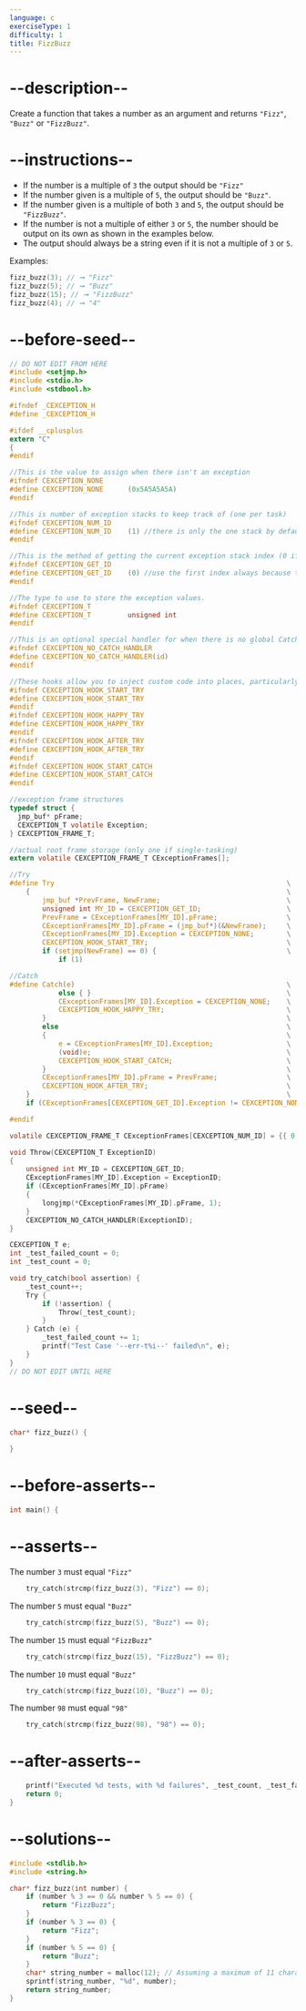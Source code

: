 ```yaml
---
language: c
exerciseType: 1
difficulty: 1
title: FizzBuzz
---
```


# --description--

Create a function that takes a number as an argument and returns `"Fizz"`, `"Buzz"` or `"FizzBuzz"`.

# --instructions--

- If the number is a multiple of `3` the output should be `"Fizz"`
- If the number given is a multiple of `5`, the output should be `"Buzz"`.
- If the number given is a multiple of both `3` and `5`, the output should be `"FizzBuzz"`.
- If the number is not a multiple of either `3` or `5`, the number should be output on its own as shown in the examples below.
- The output should always be a string even if it is not a multiple of `3` or `5`.

Examples:
```c
fizz_buzz(3); // ➞ "Fizz"
fizz_buzz(5); // ➞ "Buzz"
fizz_buzz(15); // ➞ "FizzBuzz"
fizz_buzz(4); // ➞ "4"
```

# --before-seed--

```c
// DO NOT EDIT FROM HERE
#include <setjmp.h>
#include <stdio.h>
#include <stdbool.h>

#ifndef _CEXCEPTION_H
#define _CEXCEPTION_H

#ifdef __cplusplus
extern "C"
{
#endif

//This is the value to assign when there isn't an exception
#ifndef CEXCEPTION_NONE
#define CEXCEPTION_NONE      (0x5A5A5A5A)
#endif

//This is number of exception stacks to keep track of (one per task)
#ifndef CEXCEPTION_NUM_ID
#define CEXCEPTION_NUM_ID    (1) //there is only the one stack by default
#endif

//This is the method of getting the current exception stack index (0 if only one stack)
#ifndef CEXCEPTION_GET_ID
#define CEXCEPTION_GET_ID    (0) //use the first index always because there is only one anyway
#endif

//The type to use to store the exception values.
#ifndef CEXCEPTION_T
#define CEXCEPTION_T         unsigned int
#endif

//This is an optional special handler for when there is no global Catch
#ifndef CEXCEPTION_NO_CATCH_HANDLER
#define CEXCEPTION_NO_CATCH_HANDLER(id)
#endif

//These hooks allow you to inject custom code into places, particularly useful for saving and restoring additional state
#ifndef CEXCEPTION_HOOK_START_TRY
#define CEXCEPTION_HOOK_START_TRY
#endif
#ifndef CEXCEPTION_HOOK_HAPPY_TRY
#define CEXCEPTION_HOOK_HAPPY_TRY
#endif
#ifndef CEXCEPTION_HOOK_AFTER_TRY
#define CEXCEPTION_HOOK_AFTER_TRY
#endif
#ifndef CEXCEPTION_HOOK_START_CATCH
#define CEXCEPTION_HOOK_START_CATCH
#endif

//exception frame structures
typedef struct {
  jmp_buf* pFrame;
  CEXCEPTION_T volatile Exception;
} CEXCEPTION_FRAME_T;

//actual root frame storage (only one if single-tasking)
extern volatile CEXCEPTION_FRAME_T CExceptionFrames[];

//Try
#define Try                                                         \
    {                                                               \
        jmp_buf *PrevFrame, NewFrame;                               \
        unsigned int MY_ID = CEXCEPTION_GET_ID;                     \
        PrevFrame = CExceptionFrames[MY_ID].pFrame;                 \
        CExceptionFrames[MY_ID].pFrame = (jmp_buf*)(&NewFrame);     \
        CExceptionFrames[MY_ID].Exception = CEXCEPTION_NONE;        \
        CEXCEPTION_HOOK_START_TRY;                                  \
        if (setjmp(NewFrame) == 0) {                                \
            if (1)

//Catch
#define Catch(e)                                                    \
            else { }                                                \
            CExceptionFrames[MY_ID].Exception = CEXCEPTION_NONE;    \
            CEXCEPTION_HOOK_HAPPY_TRY;                              \
        }                                                           \
        else                                                        \
        {                                                           \
            e = CExceptionFrames[MY_ID].Exception;                  \
            (void)e;                                                \
            CEXCEPTION_HOOK_START_CATCH;                            \
        }                                                           \
        CExceptionFrames[MY_ID].pFrame = PrevFrame;                 \
        CEXCEPTION_HOOK_AFTER_TRY;                                  \
    }                                                               \
    if (CExceptionFrames[CEXCEPTION_GET_ID].Exception != CEXCEPTION_NONE)

#endif

volatile CEXCEPTION_FRAME_T CExceptionFrames[CEXCEPTION_NUM_ID] = {{ 0 }};

void Throw(CEXCEPTION_T ExceptionID)
{
    unsigned int MY_ID = CEXCEPTION_GET_ID;
    CExceptionFrames[MY_ID].Exception = ExceptionID;
    if (CExceptionFrames[MY_ID].pFrame)
    {
        longjmp(*CExceptionFrames[MY_ID].pFrame, 1);
    }
    CEXCEPTION_NO_CATCH_HANDLER(ExceptionID);
}

CEXCEPTION_T e;
int _test_failed_count = 0;
int _test_count = 0;

void try_catch(bool assertion) {
    _test_count++;
    Try {
        if (!assertion) {
            Throw(_test_count);
        }
    } Catch (e) {
        _test_failed_count += 1;
        printf("Test Case '--err-t%i--' failed\n", e);
    }
}
// DO NOT EDIT UNTIL HERE
```

# --seed--

```c
char* fizz_buzz() {
  
}
```

# --before-asserts--

```c
int main() {
```

# --asserts--

The number `3` must equal `"Fizz"`

```c
    try_catch(strcmp(fizz_buzz(3), "Fizz") == 0);
```

The number `5` must equal `"Buzz"`

```c
    try_catch(strcmp(fizz_buzz(5), "Buzz") == 0);
```

The number `15` must equal `"FizzBuzz"`

```c
    try_catch(strcmp(fizz_buzz(15), "FizzBuzz") == 0);
```

The number `10` must equal `"Buzz"`

```c
    try_catch(strcmp(fizz_buzz(10), "Buzz") == 0);
```

The number `98` must equal `"98"`

```c
    try_catch(strcmp(fizz_buzz(98), "98") == 0);
```

# --after-asserts--

```c
    printf("Executed %d tests, with %d failures", _test_count, _test_failed_count);
    return 0;
}
```

# --solutions--

```c
#include <stdlib.h>
#include <string.h>

char* fizz_buzz(int number) {
    if (number % 3 == 0 && number % 5 == 0) {
        return "FizzBuzz";
    }
    if (number % 3 == 0) {
        return "Fizz";
    }
    if (number % 5 == 0) {
        return "Buzz";
    }
    char* string_number = malloc(12); // Assuming a maximum of 11 characters for the number
    sprintf(string_number, "%d", number);
    return string_number;
}
```
